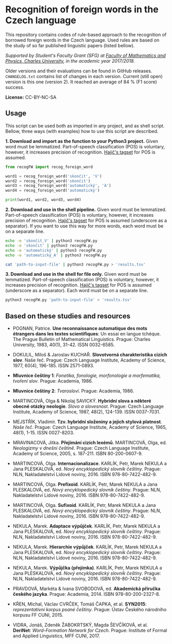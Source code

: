 # Recognition of foreign words in the Czech language
This repository contains codes of rule-based approach to the recognition of borrowed foreign words in the Czech language. Used rules are based on the study of so far published linguistic papers (listed bellow).

*Supported by Student's Faculty Grant (SFG) at [Faculty of Mathematics and Physics, Charles University](https://www.mff.cuni.cz/), in the academic year 2017/2018.*

Older versions and their evaluations can be found in GitHub releases. `CHANGELOG.txt` contains list of changes in each version. Current (still open) version is this one (version 2). It reached an average of 84 % (F1 score) success.

**License:** CC-BY-NC-SA

## Usage
This script can be used both as imported in any project, and as shell script. Bellow, three ways (with examples) how to use this script are described.

**1. Download and import as the function to your Python3 project.**
Given word must be lemmatized. Part-of-speech classification (POS) is voluntary, however, it increases precision of recognition. [Hajič's tagset](https://ufal.mff.cuni.cz/pdt/Morphology_and_Tagging/Doc/hmptagqr.html#POS) for POS is assumed.
```python
from recogFW import recog_foreign_word

word1 = recog_foreign_word('skončit', 'V')
word2 = recog_foreign_word('skončit')
word3 = recog_foreign_word('automatický', 'A')
word4 = recog_foreign_word('automatický')

print(word1, word2, word3, word4)
```

**2. Download and use in the shell pipeline.**
Given word must be lemmatized. Part-of-speech classification (POS) is voluntary, however, it increases precision of recognition. [Hajič's tagset](https://ufal.mff.cuni.cz/pdt/Morphology_and_Tagging/Doc/hmptagqr.html#POS) for POS is assumed (underscore as a separator). If you want to use this way for more words, each word must be on a separate line.
```bash
echo -e 'skončit_V' | python3 recogFW.py
echo -e 'skončit' | python3 recogFW.py
echo -e 'automatický' | python3 recogFW.py
echo -e 'automatický_A' | python3 recogFW.py
```
```bash
cat 'path-to-input-file' | python3 recogFW.py > 'results.tsv'
```

**3. Download and use in the shell for file only.**
Given word must be lemmatized. Part-of-speech classification (POS) is voluntary, however, it increases precision of recognition. [Hajič's tagset](https://ufal.mff.cuni.cz/pdt/Morphology_and_Tagging/Doc/hmptagqr.html#POS) for POS is assumed (underscore as a separator). Each word must be on a separate line.
```bash
python3 recogFW.py 'path-to-input-file' > 'results.tsv'
```

## Based on these studies and resources
- POGNAN, Patrice. **Une reconnaissance automatique des mots étrangers dans les textes scientifiques**: Un essai en langue tchéque. The Prague Bulletin of Mathematical Linguistics. Prague: Charles University, 1983, 40(1), 31-42. ISSN 0032-6585.
- DOKULIL, Miloš & Jaroslav KUCHAŘ. **Slovotvorná charakteristika cizích slov**. Naše řeč. Prague: Czech Language Institute, Academy of Science, 1977, 60(4), 196-185. ISSN 2571-0893.

- **Mluvnice češtiny 1**: *Fonetika, fonologie, morfonologie a morfematika, tvoření slov*. Prague: Academia, 1986.
- **Mluvnice češtiny 2**: *Tvarosloví*. Prague: Academia, 1986.
- MARTINCOVÁ, Olga & Nikolaj SAVICKÝ. **Hybridní slova a některé obecné otázky neologie**.  *Slovo a slovesnost*. Prague: Czech Language Institute, Academy of Science, 1987,  48(2), 124-139. ISSN 0037-7031.
- MEJSTŘÍK, Vladimír. **Tzv. hybridní složeniny a jejich stylová platnost**.  *Naše řeč*. Prague: Czech Language Institute, Academy of Science, 1965,  48(1), 1-15. ISSN 0027-8203.
- MRAVINACOVÁ, Jitka. **Přejímání cizích lexémů**. MARTINCOVÁ, Olga, ed.  *Neologizmy v dnešní češtině*. Prague: Czech Language Institute, Academy of Science, 2005, s. 187-211. ISBN 80-200-0607-9.
- MARTINCOVÁ, Olga. **Internacionalizace**. KARLÍK, Petr, Marek NEKULA a Jana PLESKALOVÁ, ed. *Nový encyklopedický slovník češtiny*. Prague: NLN, Nakladatelství Lidové noviny, 2016. ISBN 978-80-7422-482-9.
- MARTINCOVÁ, Olga. **Prefixoid**. KARLÍK, Petr, Marek NEKULA a Jana PLESKALOVÁ, ed.  *Nový encyklopedický slovník češtiny*. Prague: NLN, Nakladatelství Lidové noviny, 2016. ISBN 978-80-7422-482-9.
- MARTINCOVÁ, Olga. **Sufixoid**. KARLÍK, Petr, Marek NEKULA a Jana PLESKALOVÁ, ed.  *Nový encyklopedický slovník češtiny*. Prague: NLN, Nakladatelství Lidové noviny, 2016. ISBN 978-80-7422-482-9.
- NEKULA, Marek. **Adaptace výpůjček**. KARLÍK, Petr, Marek NEKULA a Jana PLESKALOVÁ, ed.  *Nový encyklopedický slovník češtiny*. Prague: NLN, Nakladatelství Lidové noviny, 2016. ISBN 978-80-7422-482-9.
- NEKULA, Marek. **Hierarchie výpůjček**. KARLÍK, Petr, Marek NEKULA a Jana PLESKALOVÁ, ed.  *Nový encyklopedický slovník češtiny*. Prague: NLN, Nakladatelství Lidové noviny, 2016. ISBN 978-80-7422-482-9.
- NEKULA, Marek. **Výpůjčka (přejímka)**. KARLÍK, Petr, Marek NEKULA a Jana PLESKALOVÁ, ed.  *Nový encyklopedický slovník češtiny*. Prague: NLN, Nakladatelství Lidové noviny, 2016. ISBN 978-80-7422-482-9.
- PRAVDOVÁ, Markéta & Ivana SVOBODOVÁ, ed.  **Akademická příručka českého jazyka**. Prague: Academia, 2014. ISBN 978-80-200-2327-8.

- KŘEN, Michal, Václav CVRČEK, Tomáš ČAPKA, et al.  **SYN2015**: *reprezentativní korpus psané češtiny*. Prague: Ústav Českého národního korpusu FF CUNI, 2015.
- VIDRA, Jonáš, Zdeněk ŽABOKRTSKÝ, Magda ŠEVČÍKOVÁ, et al.  **DeriNet**: *Word-Formation Network for Czech*. Prague: Institute of Formal and Applied Linguistics, MFF CUNI, 2017.
